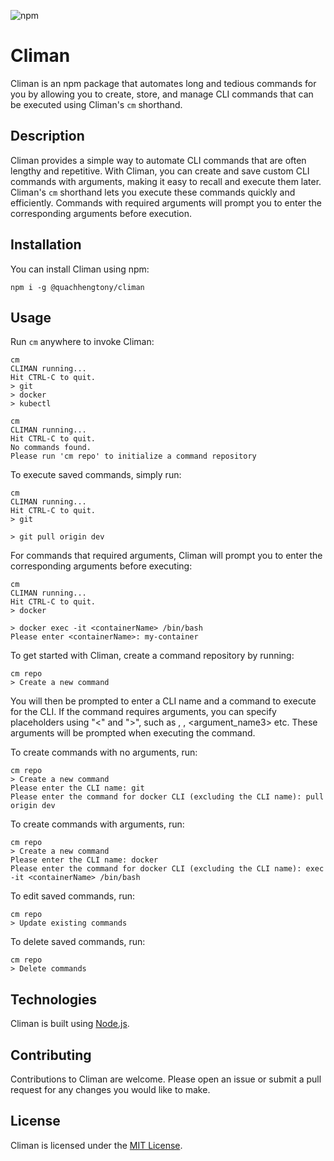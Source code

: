 ![npm](https://img.shields.io/npm/dw/@quachhengtony/climan)

# Climan

Climan is an npm package that automates long and tedious commands for you by allowing you to create, store, and manage CLI commands that can be executed using Climan's `cm` shorthand.

## Description

Climan provides a simple way to automate CLI commands that are often lengthy and repetitive. With Climan, you can create and save custom CLI commands with arguments, making it easy to recall and execute them later. Climan's `cm` shorthand lets you execute these commands quickly and efficiently. Commands with required arguments will prompt you to enter the corresponding arguments before execution.

## Installation

You can install Climan using npm:

```
npm i -g @quachhengtony/climan
```

## Usage

Run `cm` anywhere to invoke Climan:

```
cm
CLIMAN running...
Hit CTRL-C to quit.
> git
> docker
> kubectl
```

```
cm
CLIMAN running...
Hit CTRL-C to quit.
No commands found.
Please run 'cm repo' to initialize a command repository
```

To execute saved commands, simply run:

```
cm
CLIMAN running...
Hit CTRL-C to quit.
> git

> git pull origin dev
```

For commands that required arguments, Climan will prompt you to enter the corresponding arguments before executing:

```
cm
CLIMAN running...
Hit CTRL-C to quit.
> docker

> docker exec -it <containerName> /bin/bash
Please enter <containerName>: my-container
```

To get started with Climan, create a command repository by running:

```
cm repo
> Create a new command
```

You will then be prompted to enter a CLI name and a command to execute for the CLI. If the command requires arguments, you can specify placeholders using "<" and ">", such as <argumentName1>, <ArgumentName2>, <argument_name3> etc. These arguments will be prompted when executing the command.

To create commands with no arguments, run:

```
cm repo
> Create a new command
Please enter the CLI name: git
Please enter the command for docker CLI (excluding the CLI name): pull origin dev
```

To create commands with arguments, run:

```
cm repo
> Create a new command
Please enter the CLI name: docker
Please enter the command for docker CLI (excluding the CLI name): exec -it <containerName> /bin/bash
```

To edit saved commands, run:

```
cm repo
> Update existing commands
```

To delete saved commands, run:

```
cm repo
> Delete commands
```

## Technologies

Climan is built using [Node.js](https://nodejs.org/en/about/).

## Contributing

Contributions to Climan are welcome. Please open an issue or submit a pull request for any changes you would like to make.

## License

Climan is licensed under the [MIT License](https://choosealicense.com/licenses/mit/).

